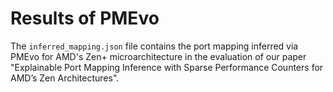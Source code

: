 # Results of PMEvo

The `inferred_mapping.json` file contains the port mapping inferred via PMEvo for AMD's Zen+ microarchitecture in the evaluation of our paper "Explainable Port Mapping Inference with Sparse Performance Counters for AMD’s Zen Architectures".


